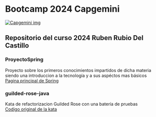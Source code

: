 # Bootcamp 2024 Capgemini 
[![Capgemini img](https://www.capgemini.com/wp-content/themes/capgemini2020/assets/images/logo.svg)](https://www.capgemini.com/)

## Repositorio del curso 2024 Ruben Rubio Del Castillo

### ProyectoSpring
Proyecto sobre los primeros conocimientos impartidos de dicha materia siendo una introduccion
a la tecnología y a sus aspéctos mas básicos  
[Pagina principal de Spring](https://spring.io/)
### guilded-rose-java
Kata de refactorizacion Guilded Rose con una batería de pruebas  
[Codigo original de la kata](https://github.com/emilybache/GildedRose-Refactoring-Kata)